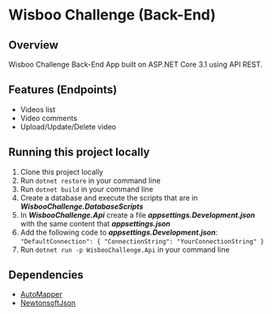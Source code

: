 # Wisboo Challenge (Back-End)

## Overview

Wisboo Challenge Back-End App built on ASP.NET Core 3.1 using API REST.

## Features (Endpoints)

- Videos list
- Video comments
- Upload/Update/Delete video

## Running this project locally

1. Clone this project locally
2. Run ```dotnet restore``` in your command line
3. Run ```dotnet build``` in your command line
4. Create a database and execute the scripts that are in ***WisbooChallenge.DatabaseScripts***
5. In ***WisbooChallenge.Api*** create a file ***appsettings.Development.json*** with the same content that ***appsettings.json***
6. Add the following code to ***appsettings.Development.json***: ```"DefaultConnection": { "ConnectionString": "YourConnectionString" }```
3. Run ```dotnet run -p WisbooChallenge.Api``` in your command line

## Dependencies

- [AutoMapper](https://github.com/AutoMapper/AutoMapper)
- [NewtonsoftJson](https://github.com/JamesNK/Newtonsoft.Json)

